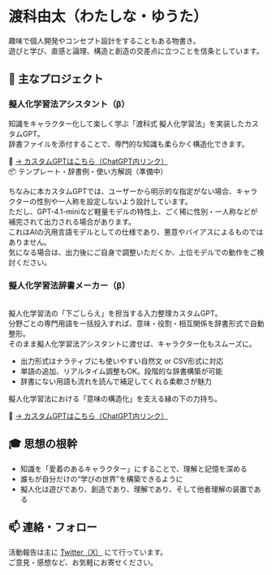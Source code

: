 # 渡科由太（わたしな・ゆうた）

趣味で個人開発やコンセプト設計をすることもある物書き。
<br>遊びと学び、直感と論理、構造と創造の交差点に立つことを信条としています。

## 🧠 主なプロジェクト

### 擬人化学習法アシスタント（β）
知識をキャラクター化して楽しく学ぶ「渡科式 擬人化学習法」を実装したカスタムGPT。
<br>辞書ファイルを添付することで、専門的な知識も柔らかく構造化できます。

🔗 [→ カスタムGPTはこちら（ChatGPT内リンク）](https://chatgpt.com/g/g-687da5e983b081918cfa08dea63ec36b?model=gpt-4-1-mini)  
📦 テンプレート・辞書例・使い方解説（準備中）

ちなみに本カスタムGPTでは、ユーザーから明示的な指定がない場合、キャラクターの性別や一人称を設定しないよう設計しています。
<br>ただし、GPT-4.1-miniなど軽量モデルの特性上、ごく稀に性別・一人称などが補完されて出力される場合があります。
<br>これはAIの汎用言語モデルとしての仕様であり、悪意やバイアスによるものではありません。
<br>気になる場合は、出力後にご自身で調整いただくか、上位モデルでの動作をご検討ください。

### 擬人化学習法辞書メーカー（β）
<br>擬人化学習法の「下ごしらえ」を担当する入力整理カスタムGPT。
<br>分野ごとの専門用語を一括投入すれば、意味・役割・相互関係を辞書形式で自動整形。
<br>そのまま擬人化学習法アシスタントに渡せば、キャラクター化もスムーズに。
- 出力形式はナラティブにも使いやすい自然文 or CSV形式に対応
- 単語の追加、リアルタイム調整もOK。段階的な辞書構築が可能
- 辞書にない用語も流れを読んで補足してくれる柔軟さが魅力

擬人化学習法における「意味の構造化」を支える縁の下の力持ち。

🔗 [→ カスタムGPTはこちら（ChatGPT内リンク）](https://chatgpt.com/g/g-688461d495fc81919dc099edc148ef36?model=gpt-4-1-mini)  

## 🎓 思想の根幹

- 知識を「愛着のあるキャラクター」にすることで、理解と記憶を深める
- 誰もが自分だけの“学びの世界”を構築できるように
- 擬人化は遊びであり、創造であり、理解であり、そして他者理解の装置である

## 📫 連絡・フォロー

活動報告は主に [Twitter（X）](https://x.com/Yuta_watashina) にて行っています。
<br>ご意見・感想など、お気軽にお寄せください。
